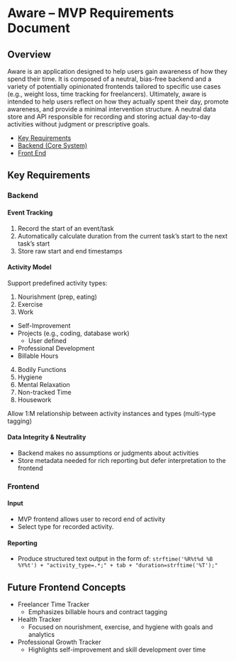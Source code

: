 Aware – MVP Requirements Document
============================

Overview
--------

Aware is an application designed to help users gain awareness of how they spend their time. It is composed of a neutral, bias-free backend and a variety of potentially opinionated frontends tailored to specific use cases (e.g., weight loss, time tracking for freelancers).  Ultimately, aware is intended to help users reflect on how they actually spent their day, promote awareness, and provide a minimal intervention structure.  A neutral data store and API responsible for recording and storing actual day-to-day activities without judgment or prescriptive goals.

* [Key Requirements](#Key-Requirements)
* [Backend (Core System)](#Backend)
* [Front End](#FrontEnd)


Key Requirements
----------------

### Backend
#### Event Tracking
1. Record the start of an event/task
2. Automatically calculate duration from the current task’s start to the next task’s start
3. Store raw start and end timestamps

#### Activity Model
Support predefined activity types:
1. Nourishment (prep, eating)
2. Exercise
3. Work
* Self-Improvement
* Projects (e.g., coding, database work)
    * User defined
* Professional Development
* Billable Hours
4. Bodily Functions
5. Hygiene
6. Mental Relaxation
7. Non-tracked Time
8. Housework

Allow 1:M relationship between activity instances and types (multi-type tagging)

#### Data Integrity & Neutrality

* Backend makes no assumptions or judgments about activities
* Store metadata needed for rich reporting but defer interpretation to the frontend

### Frontend

#### Input

* MVP frontend allows user to record end of activity
* Select type for recorded activity.

#### Reporting

* Produce structured text output in the form of:
    ```strftime('%R%t%d %B %Y%t') + "activity_type=.*;" + tab + "duration=strftime('%T');"```

Future Frontend Concepts
------------------------

* Freelancer Time Tracker
    * Emphasizes billable hours and contract tagging
* Health Tracker
    * Focused on nourishment, exercise, and hygiene with goals and analytics
* Professional Growth Tracker
    * Highlights self-improvement and skill development over time

